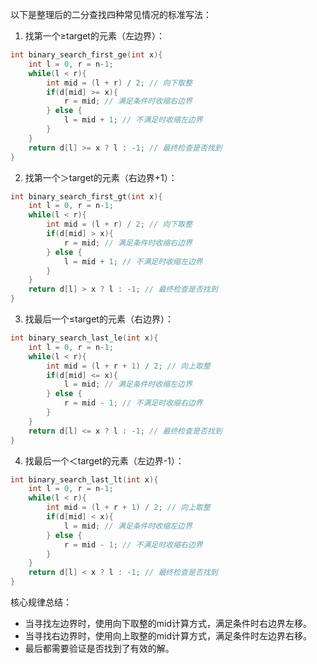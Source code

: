 
以下是整理后的二分查找四种常见情况的标准写法：
1. 找第一个≥target的元素（左边界）：
```cpp
int binary_search_first_ge(int x){
    int l = 0, r = n-1;
    while(l < r){
        int mid = (l + r) / 2; // 向下取整
        if(d[mid] >= x){
            r = mid; // 满足条件时收缩右边界
        } else {
            l = mid + 1; // 不满足时收缩左边界
        }
    }
    return d[l] >= x ? l : -1; // 最终检查是否找到
}
```
2. 找第一个＞target的元素（右边界+1）：
```cpp
int binary_search_first_gt(int x){
    int l = 0, r = n-1;
    while(l < r){
        int mid = (l + r) / 2; // 向下取整
        if(d[mid] > x){
            r = mid; // 满足条件时收缩右边界
        } else {
            l = mid + 1; // 不满足时收缩左边界
        }
    }
    return d[l] > x ? l : -1; // 最终检查是否找到
}
```
3. 找最后一个≤target的元素（右边界）：
```cpp
int binary_search_last_le(int x){
    int l = 0, r = n-1;
    while(l < r){
        int mid = (l + r + 1) / 2; // 向上取整
        if(d[mid] <= x){
            l = mid; // 满足条件时收缩左边界
        } else {
            r = mid - 1; // 不满足时收缩右边界
        }
    }
    return d[l] <= x ? l : -1; // 最终检查是否找到
}
```
4. 找最后一个＜target的元素（左边界-1）：
```cpp
int binary_search_last_lt(int x){
    int l = 0, r = n-1;
    while(l < r){
        int mid = (l + r + 1) / 2; // 向上取整
        if(d[mid] < x){
            l = mid; // 满足条件时收缩左边界
        } else {
            r = mid - 1; // 不满足时收缩右边界
        }
    }
    return d[l] < x ? l : -1; // 最终检查是否找到
}
```
核心规律总结：
- 当寻找左边界时，使用向下取整的mid计算方式，满足条件时右边界左移。
- 当寻找右边界时，使用向上取整的mid计算方式，满足条件时左边界右移。
- 最后都需要验证是否找到了有效的解。
